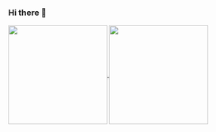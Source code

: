 ### Hi there 👋

<a href="https://github.com/highfaii1050/github-readme-stats">
  <img height=200 align="center" src="https://github-readme-stats.vercel.app/api?username=highfaii1050&theme=transparent" />
</a>

<a href="https://github.com/highfaii1050/convoychat">
  <img height=200 align="center" src="https://github-readme-stats.vercel.app/api/top-langs?username=highfaii1050&layout=compact&langs_count=8&card_width=320&theme=transparent" />
</a>

<!--
**highfaii1050/highfaii1050** is a ✨ _special_ ✨ repository because its `README.md` (this file) appears on your GitHub profile.

Here are some ideas to get you started:

- 🔭 I’m currently working on ...
- 🌱 I’m currently learning ...
- 👯 I’m looking to collaborate on ...
- 🤔 I’m looking for help with ...
- 💬 Ask me about ...
- 📫 How to reach me: ...
- 😄 Pronouns: ...
- ⚡ Fun fact: ...
-->

